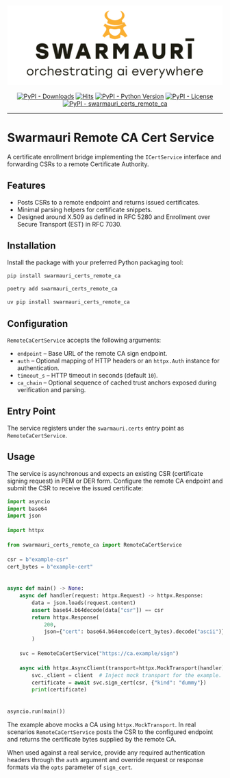 ![Swarmauri Logo](https://github.com/swarmauri/swarmauri-sdk/blob/3d4d1cfa949399d7019ae9d8f296afba773dfb7f/assets/swarmauri.brand.theme.svg)


<p align="center">
    <a href="https://pypi.org/project/swarmauri_certs_remote_ca/">
        <img src="https://img.shields.io/pypi/dm/swarmauri_certs_remote_ca" alt="PyPI - Downloads"/></a>
    <a href="https://hits.sh/github.com/swarmauri/swarmauri-sdk/tree/master/pkgs/standards/swarmauri_certs_remote_ca/">
        <img alt="Hits" src="https://hits.sh/github.com/swarmauri/swarmauri-sdk/tree/master/pkgs/standards/swarmauri_certs_remote_ca.svg"/></a>
    <a href="https://pypi.org/project/swarmauri_certs_remote_ca/">
        <img src="https://img.shields.io/pypi/pyversions/swarmauri_certs_remote_ca" alt="PyPI - Python Version"/></a>
    <a href="https://pypi.org/project/swarmauri_certs_remote_ca/">
        <img src="https://img.shields.io/pypi/l/swarmauri_certs_remote_ca" alt="PyPI - License"/></a>
    <a href="https://pypi.org/project/swarmauri_certs_remote_ca/">
        <img src="https://img.shields.io/pypi/v/swarmauri_certs_remote_ca?label=swarmauri_certs_remote_ca&color=green" alt="PyPI - swarmauri_certs_remote_ca"/></a>
</p>

---

# Swarmauri Remote CA Cert Service

A certificate enrollment bridge implementing the `ICertService` interface and
forwarding CSRs to a remote Certificate Authority.

## Features

- Posts CSRs to a remote endpoint and returns issued certificates.
- Minimal parsing helpers for certificate snippets.
- Designed around X.509 as defined in RFC 5280 and Enrollment over Secure
  Transport (EST) in RFC 7030.

## Installation

Install the package with your preferred Python packaging tool:

```bash
pip install swarmauri_certs_remote_ca
```

```bash
poetry add swarmauri_certs_remote_ca
```

```bash
uv pip install swarmauri_certs_remote_ca
```

## Configuration

`RemoteCaCertService` accepts the following arguments:

- `endpoint` – Base URL of the remote CA sign endpoint.
- `auth` – Optional mapping of HTTP headers or an `httpx.Auth` instance for
  authentication.
- `timeout_s` – HTTP timeout in seconds (default `10`).
- `ca_chain` – Optional sequence of cached trust anchors exposed during
  verification and parsing.

## Entry Point

The service registers under the `swarmauri.certs` entry point as
`RemoteCaCertService`.

## Usage

The service is asynchronous and expects an existing CSR (certificate signing
request) in PEM or DER form.  Configure the remote CA endpoint and submit the
CSR to receive the issued certificate:

```python
import asyncio
import base64
import json

import httpx

from swarmauri_certs_remote_ca import RemoteCaCertService

csr = b"example-csr"
cert_bytes = b"example-cert"


async def main() -> None:
    async def handler(request: httpx.Request) -> httpx.Response:
        data = json.loads(request.content)
        assert base64.b64decode(data["csr"]) == csr
        return httpx.Response(
            200,
            json={"cert": base64.b64encode(cert_bytes).decode("ascii")},
        )

    svc = RemoteCaCertService("https://ca.example/sign")

    async with httpx.AsyncClient(transport=httpx.MockTransport(handler)) as client:
        svc._client = client  # Inject mock transport for the example.
        certificate = await svc.sign_cert(csr, {"kind": "dummy"})
        print(certificate)


asyncio.run(main())
```

The example above mocks a CA using `httpx.MockTransport`.  In real scenarios
`RemoteCaCertService` posts the CSR to the configured endpoint and returns the
certificate bytes supplied by the remote CA.

When used against a real service, provide any required authentication headers
through the `auth` argument and override request or response formats via the
`opts` parameter of `sign_cert`.
